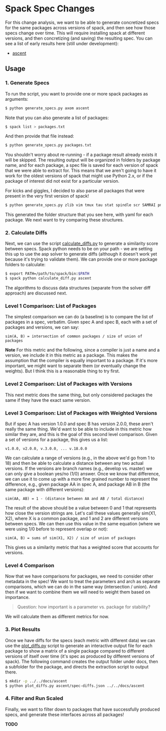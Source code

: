 # Spack Spec Changes

For this change analysis, we want to be able to generate concretized specs
for the same packages across versions of spack, and then see how those specs
change over time. This will require installing spack at different versions,
and then concretizing (and saving) the resulting spec. You can see a list of early
results here (still under development):

 - [ascent](https://vsoch.github.io/spack-changes/data/specs/ascent/)

## Usage

### 1. Generate Specs

To run the script, you want to provide one or more spack packages as arguments:

```bash
$ python generate_specs.py axom ascent
```

Note that you can also generate a list of packages:

```bash
$ spack list > packages.txt
```

And then provide that file instead:

```bash
$ python generate_specs.py packages.txt
```

You shouldn't worry about re-running - if a package result already exists it
will be skipped. The resulting output will be organized in folders by package name, and for each 
package, a spec file is saved for each version of spack that we were able to
extract for. This means that we aren't going to have it work for the oldest
versions of spack that might use Python 2.x, or if the package of interest 
did not exist for a particular version.

For kicks and giggles, I decided to also parse all packages that were present
in the very first version of spack!

```bash
$ python generate_specs.py zlib vim tmux tau stat spindle scr SAMRAI pmgr_collective parmetis openmpi ncurses mvapich2 mrnet mpileaks mpich libunwind libevent libelf libdwarf launchmon hdf5 graphlib dyninst cmake callpath boost
```

This generated the folder structure that you see here, with yaml for each package.
We next want to try comparing these structures.

### 2. Calculate Diffs

Next, we can use the script [calculate_diffs.py](calculate_diffs.py) to generate
a similarity score between specs. Spack python needs to be on your path - we are
setting this up to use the asp solver to generate diffs (although it doesn't work yet
because it's trying to validate them). We can provide one or more package folders to calculate:

```bash
$ export PATH=/path/to/spack/bin:$PATH
$ spack python calculate_diff.py ascent
```

The algorithms to discuss data structures (separate from the solver diff approach)
are discussed next.

### Level 1 Comparison: List of Packages

The simplest comparison we can do (a baseline) is to compare the list of packages
in a spec, verbatim. Given spec A and spec B, each with a set of packages and versions,
we can say:

```
sim(A, B) = intersection of common packages / size of union of packages
```

**Note** For this metric and the following, since a compiler is just a name and 
a version, we include it in this metric as a package. This makes the assumption that
the compiler is equally important to a package. If it's more important, we might want
to separate them (or eventually change the weights). But I think this is a reasonable 
thing to try first.

### Level 2 Comparison: List of Packages with Versions

This next metric does the same thing, but only considered packages the same
if they have the exact same version.

### Level 3 Comparison: List of Packages with Weighted Versions

But if spec A has version 1.0.0 and spec B has version 2.0.0, these aren't really
the same thing. We'd want to be able to include in this metric how similar they are,
and this is the goal of this second level comparison. Given a set of versions for
a package, this gives us a list:

```
v1.0.0, v2.0.0, v.3.0.0, ... v.18.0.0
```

We can calculate a range of versions (e.g., in the above we'd go from 1 to 18)
and then be able to calculate a distance between any two actual versions. If the versions
are branch names (e.g., develop vs. master) we can only give a boolean yes/no (1/0) answer. Once we know
that difference, we can use it to come up with a more fine grained number to represent
the difference, e.g., given package AA in spec A, and package AB in B (the same
package with different versions):

```
sim(AA, AB) = 1 - (distance between AA and AB / total distance)
```

The result of the above should be a value between 0 and 1 that represents how
close the version strings are. Let's call these values generally sim(X1, X2), where
X is a common package, and 1 and 2 are different versions between specs.
We can then use this value in the same equation (where we were using 1/0 before
to represent overlap or not):

```
sim(A, B) = sums of sim(X1, X2) / size of union of packages
```

This gives us a similarity metric that has a weighted score that accounts for
versions.

### Level 4 Comparison

Now that we have comparisons for packages, we need to consider other metadata in the spec!
We want to treat the parameters and arch as separate comparisons, which we can
do in the same way (intersection / union). And then if we want to combine them we will
need to weight them based on importance.

> Question: how important is a parameter vs. package for stability?

We will calculate them as different metrics for now.


### 3. Plot Results

Once we have diffs for the specs (each metric with different data) we can use
the [plot_diffs.py](plot_diffs.py) script to generate an interactive output
file for each package to show a matrix of a single package compared to different
versions of itself over time (it's spec as produced by different versions of spack).
The following command creates the output folder under docs, then a subfolder
for the package, and directs the extraction script to output there.


```bash
$ mkdir -p ../../docs/ascent
$ python plot_diffs.py ascent/spec-diffs.json ../../docs/ascent
```

### 4. Filter and Run Scaled

Finally, we want to filter down to packages that have successfully produced specs,
and generate these interfaces across all packages!

**TODO**
